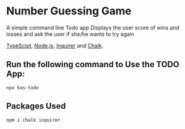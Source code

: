 # Number Guessing Game

A simple command line Todo app
Displays the user score of wins and losses and ask the user if she/he wants to try again

[TypeScipt](https://www.typescriptlang.org/), [Node.js](https://nodejs.org/en/),  [Inquirer](https://www.npmjs.com/package/inquirer) and [Chalk](https://www.npmjs.com/package/chalk).


## Run the following command to Use the TODO App:

```
npx kas-todo
```

## Packages Used
```
npm i chalk inquirer
```